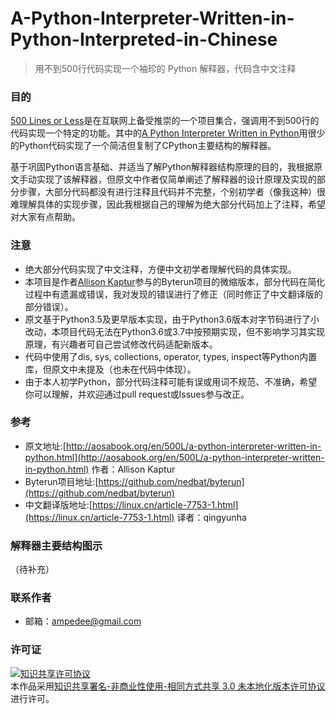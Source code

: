 # A-Python-Interpreter-Written-in-Python-Interpreted-in-Chinese
> 用不到500行代码实现一个袖珍的 Python 解释器，代码含中文注释
### 目的
[500 Lines or Less](http://aosabook.org/en/index.html)是在互联网上备受推崇的一个项目集合，强调用不到500行的代码实现一个特定的功能。其中的[A Python Interpreter Written in Python](http://aosabook.org/en/500L/a-python-interpreter-written-in-python.html#fnref1)用很少的Python代码实现了一个简洁但复制了CPython主要结构的解释器。

基于巩固Python语言基础、并适当了解Python解释器结构原理的目的，我根据原文手动实现了该解释器，但原文中作者仅简单阐述了解释器的设计原理及实现的部分步骤，大部分代码都没有进行注释且代码并不完整，个别初学者（像我这种）很难理解具体的实现步骤，因此我根据自己的理解为绝大部分代码加上了注释，希望对大家有点帮助。

### 注意
- 绝大部分代码实现了中文注释，方便中文初学者理解代码的具体实现。
- 本项目是作者[Allison Kaptur](akaptur.com)参与的Byterun项目的微缩版本，部分代码在简化过程中有遗漏或错误，我对发现的错误进行了修正（同时修正了中文翻译版的部分错误）。
- 原文基于Python3.5及更早版本实现，由于Python3.6版本对字节码进行了小改动，本项目代码无法在Python3.6或3.7中按预期实现，但不影响学习其实现原理，有兴趣者可自己尝试修改代码适配新版本。
- 代码中使用了dis, sys, collections, operator, types, inspect等Python内置库，但原文中未提及（也未在代码中体现）。
- 由于本人初学Python，部分代码注释可能有误或用词不规范、不准确，希望你可以理解，并欢迎通过pull request或Issues参与改正。

### 参考
- 原文地址:[http://aosabook.org/en/500L/a-python-interpreter-written-in-python.html](http://aosabook.org/en/500L/a-python-interpreter-written-in-python.html) 作者：Allison Kaptur
- Byterun项目地址:[https://github.com/nedbat/byterun](https://github.com/nedbat/byterun)
- 中文翻译版地址:[https://linux.cn/article-7753-1.html](https://linux.cn/article-7753-1.html) 译者：qingyunha

### 解释器主要结构图示
（待补充）

### 联系作者
- 邮箱：ampedee@gmail.com

### 许可证
<a rel="license" href="http://creativecommons.org/licenses/by-nc-sa/3.0/"><img alt="知识共享许可协议" style="border-width:0" src="https://i.creativecommons.org/l/by-nc-sa/3.0/88x31.png" /></a><br />本作品采用<a rel="license" href="http://creativecommons.org/licenses/by-nc-sa/3.0/">知识共享署名-非商业性使用-相同方式共享 3.0 未本地化版本许可协议</a>进行许可。
